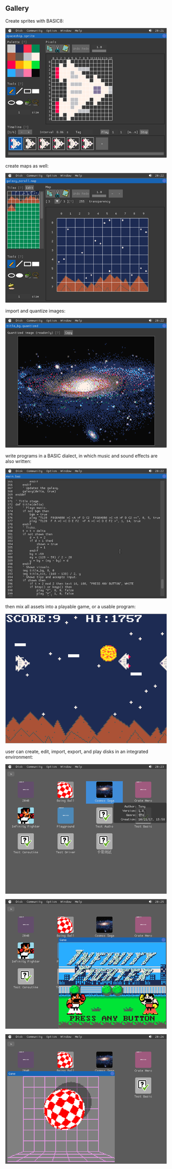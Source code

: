 ## Gallery

Create sprites with BASIC8:

![](imgs/creating_sprites.png)

create maps as well:

![](imgs/creating_maps.png)

import and quantize images:

![](imgs/importing_images.png)

write programs in a BASIC dialect, in which music and sound effects are also written:

![](imgs/writing_programs.png)

then mix all assets into a playable game, or a usable program:

![](imgs/playable_now.png)

user can create, edit, import, export, and play disks in an integrated environment:

![](imgs/integrated.png)

![](imgs/more_disks1.png)

![](imgs/more_disks2.png)
